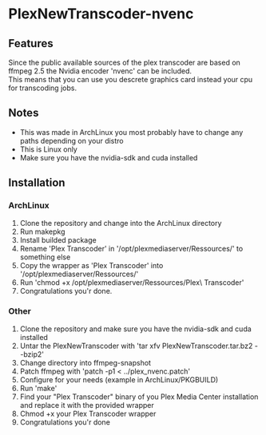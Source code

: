 # PlexNewTranscoder-nvenc

## Features
Since the public available sources of the plex transcoder are based on ffmpeg 2.5 the Nvidia encoder 'nvenc' can be included.<br>This means that you can use you descrete graphics card instead your cpu for transcoding jobs.

## Notes
 * This was made in ArchLinux you most probably have to change any paths depending on your distro
 * This is Linux only
 * Make sure you have the nvidia-sdk and cuda installed

## Installation

### ArchLinux
 1. Clone the repository and change into the ArchLinux directory
 2. Run makepkg
 3. Install builded package
 4. Rename 'Plex Transcoder' in '/opt/plexmediaserver/Ressources/' to something else
 5. Copy the wrapper as 'Plex Transcoder' into '/opt/plexmediaserver/Ressources/'
 6. Run 'chmod +x /opt/plexmediaserver/Ressources/Plex\ Transcoder'
 7. Congratulations you'r done.

### Other
 1. Clone the repository and make sure you have the nvidia-sdk and cuda installed
 2. Untar the PlexNewTranscoder with 'tar xfv PlexNewTranscoder.tar.bz2 --bzip2'
 3. Change directory into ffmpeg-snapshot
 4. Patch ffmpeg with 'patch -p1 < ../plex_nvenc.patch'
 5. Configure for your needs (example in ArchLinux/PKGBUILD)
 6. Run 'make'
 7. Find your "Plex Transcoder" binary of you Plex Media Center installation and replace it with the provided wrapper
 8. Chmod +x your Plex Transcoder wrapper
 9. Congratulations you'r done
